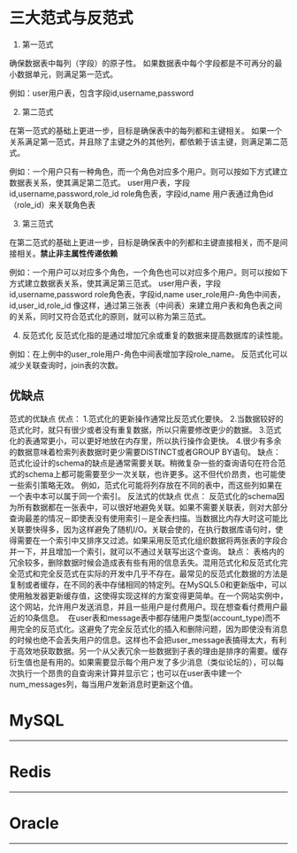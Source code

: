 # 三大范式与反范式
1. 第一范式

确保数据表中每列（字段）的原子性。
如果数据表中每个字段都是不可再分的最小数据单元，则满足第一范式。

例如：user用户表，包含字段id,username,password

2. 第二范式

在第一范式的基础上更进一步，目标是确保表中的每列都和主键相关。
如果一个关系满足第一范式，并且除了主键之外的其他列，都依赖于该主键，则满足第二范式。

例如：一个用户只有一种角色，而一个角色对应多个用户。则可以按如下方式建立数据表关系，使其满足第二范式。
user用户表，字段id,username,password,role_id
role角色表，字段id,name
用户表通过角色id（role_id）来关联角色表

3. 第三范式

在第二范式的基础上更进一步，目标是确保表中的列都和主键直接相关，而不是间接相关。**禁止非主属性传递依赖**

例如：一个用户可以对应多个角色，一个角色也可以对应多个用户。则可以按如下方式建立数据表关系，使其满足第三范式。
user用户表，字段id,username,password
role角色表，字段id,name
user_role用户-角色中间表，id,user_id,role_id
像这样，通过第三张表（中间表）来建立用户表和角色表之间的关系，同时又符合范式化的原则，就可以称为第三范式。

4. 反范式化
反范式化指的是通过增加冗余或重复的数据来提高数据库的读性能。

例如：在上例中的user_role用户-角色中间表增加字段role_name。
反范式化可以减少关联查询时，join表的次数。

## 优缺点
范式的优缺点
优点：
1.范式化的更新操作通常比反范式化要快。
2.当数据较好的范式化时，就只有很少或者没有重复数据，所以只需要修改更少的数据。
3.范式化的表通常更小，可以更好地放在内存里，所以执行操作会更快。
4.很少有多余的数据意味着检索列表数据时更少需要DISTINCT或者GROUP BY语句。
缺点：
范式化设计的schema的缺点是通常需要关联。稍微复杂一些的查询语句在符合范式的schema上都可能需要至少一次关联，也许更多。这不但代价昂贵，也可能使一些索引策略无效。
例如，范式化可能将列存放在不同的表中，而这些列如果在一个表中本可以属于同一个索引。
反法式的优缺点
优点：
反范式化的schema因为所有数据都在一张表中，可以很好地避免关联。如果不需要关联表，则对大部分查询最差的情况－即使表没有使用索引－是全表扫描。当数据比内存大时这可能比关联要快得多，因为这样避免了随机I/O。关联会使的，在执行数据库语句时，使得需要在一个索引中又排序又过滤。如果采用反范式化组织数据将两张表的字段合并一下，并且增加一个索引，就可以不通过关联写出这个查询。
缺点：
表格内的冗余较多，删除数据时候会造成表有些有用的信息丢失。混用范式化和反范式化完全范式和完全反范式在实际的开发中几乎不存在。最常见的反范式化数据的方法是复制或者缓存，在不同的表中存储相同的特定列。在MySQL5.0和更新版中，可以使用触发器更新缓存值，这使得实现这样的方案变得更简单。在一个网站实例中，这个网站，允许用户发送消息，并且一些用户是付费用户。现在想查看付费用户最近的10条信息。  在user表和message表中都存储用户类型(account_type)而不用完全的反范式化。这避免了完全反范式化的插入和删除问题，因为即使没有消息的时候也绝不会丢失用户的信息。这样也不会把user_message表搞得太大，有利于高效地获取数据。另一个从父表冗余一些数据到子表的理由是排序的需要。缓存衍生值也是有用的。如果需要显示每个用户发了多少消息（类似论坛的），可以每次执行一个昂贵的自查询来计算并显示它；也可以在user表中建一个num_messages列，每当用户发新消息时更新这个值。

# MySQL
--------------

# Redis
--------------

# Oracle
----------------
